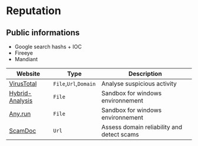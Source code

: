 # Reputation

## Public informations

- Google search hashs + IOC
- Fireeye
- Mandiant

| Website                                                  | Type                  | Description                                  |
| -------------------------------------------------------- | --------------------- | -------------------------------------------- |
| [VirusTotal](https://www.virustotal.com/gui/home/upload) | `File`,`Url`,`Domain` | Analyse suspicious activity                  |
| [Hybrid-Analysis](https://www.hybrid-analysis.com/)      | `File`                | Sandbox for windows environnement            |
| [Any.run](https://app.any.run/submissions)               | `File`                | Sandbox for windows environnement            |
| [ScamDoc](https://www.scamdoc.com/)                      | `Url`                | Assess domain reliability and detect scams   |
